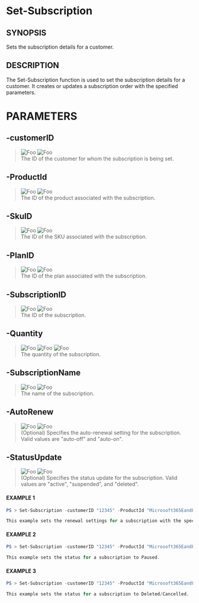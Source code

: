 # Set-Subscription
## SYNOPSIS
Sets the subscription details for a customer.
## DESCRIPTION
The Set-Subscription function is used to set the subscription details for a customer. It creates or updates a subscription order with the specified parameters.
# PARAMETERS

## **-customerID**
> ![Foo](https://img.shields.io/badge/Type-String-Blue?) ![Foo](https://img.shields.io/badge/Mandatory-TRUE-Red?) \
The ID of the customer for whom the subscription is being set.

  ## **-ProductId**
> ![Foo](https://img.shields.io/badge/Type-String-Blue?) ![Foo](https://img.shields.io/badge/Mandatory-TRUE-Red?) \
The ID of the product associated with the subscription.

  ## **-SkuID**
> ![Foo](https://img.shields.io/badge/Type-String-Blue?) ![Foo](https://img.shields.io/badge/Mandatory-TRUE-Red?) \
The ID of the SKU associated with the subscription.

  ## **-PlanID**
> ![Foo](https://img.shields.io/badge/Type-String-Blue?) ![Foo](https://img.shields.io/badge/Mandatory-TRUE-Red?) \
The ID of the plan associated with the subscription.

  ## **-SubscriptionID**
> ![Foo](https://img.shields.io/badge/Type-String-Blue?) ![Foo](https://img.shields.io/badge/Mandatory-TRUE-Red?) \
The ID of the subscription.

  ## **-Quantity**
> ![Foo](https://img.shields.io/badge/Type-Int32-Blue?) ![Foo](https://img.shields.io/badge/Mandatory-TRUE-Red?) ![Foo](https://img.shields.io/badge/DefaultValue-0-Blue?color=5547a8)\
The quantity of the subscription.

  ## **-SubscriptionName**
> ![Foo](https://img.shields.io/badge/Type-String-Blue?) ![Foo](https://img.shields.io/badge/Mandatory-TRUE-Red?) \
The name of the subscription.

  ## **-AutoRenew**
> ![Foo](https://img.shields.io/badge/Type-String-Blue?) ![Foo](https://img.shields.io/badge/Mandatory-FALSE-Green?) \
(Optional) Specifies the auto-renewal setting for the subscription. Valid values are "auto-off" and "auto-on".

  ## **-StatusUpdate**
> ![Foo](https://img.shields.io/badge/Type-String-Blue?) ![Foo](https://img.shields.io/badge/Mandatory-FALSE-Green?) \
(Optional) Specifies the status update for the subscription. Valid values are "active", "suspended", and "deleted".

 #### EXAMPLE 1
```powershell
PS > Set-Subscription -customerID "12345" -ProductId "Microsoft365EandFNCE-uknce" -SkuID "USCFQ7TTC0LH180001" -PlanID "Microsoft-365-Business-Basic" -SubscriptionID "b9bd9b30-6ae3-4d15-c438-f3cde89888ea" -Quantity 1 -AutoRenew "auto-on" -SubscriptionName "Microsoft 365 Business Basic"

This example sets the renewal settings for a subscription with the specified parameters.
```
 #### EXAMPLE 2
```powershell
PS > Set-Subscription -customerID "12345" -ProductId "Microsoft365EandFNCE-uknce" -SkuID "USCFQ7TTC0LH180001" -PlanID "Microsoft-365-Business-Basic" -SubscriptionID "b9bd9b30-6ae3-4d15-c438-f3cde89888ea" -Quantity 1 -SubscriptionName "Microsoft 365 Business Basic" -StatusUpdate "suspended"

This example sets the status for a subscription to Paused.
```
 #### EXAMPLE 3
```powershell
PS > Set-Subscription -customerID "12345" -ProductId "Microsoft365EandFNCE-uknce" -SkuID "USCFQ7TTC0LH180001" -PlanID "Microsoft-365-Business-Basic" -SubscriptionID "b9bd9b30-6ae3-4d15-c438-f3cde89888ea" -Quantity 1 -SubscriptionName "Microsoft 365 Business Basic" -StatusUpdate "deleted"

This example sets the status for a subscription to Deleted/Cancelled.
```

